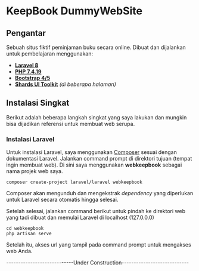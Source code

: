 # KeepBook DummyWebSite
## Pengantar
Sebuah situs fiktif peminjaman buku secara online.
Dibuat dan dijalankan untuk pembelajaran menggunakan:

 - **[Laravel 8][1]**
 - **[PHP 7.4.19][2]**
 - **[Bootstrap 4/5][3]**
 - **[Shards UI Toolkit][4]** *(di beberapa halaman)*

## Instalasi Singkat
Berikut adalah beberapa langkah singkat yang saya lakukan dan mungkin bisa dijadikan referensi untuk membuat web serupa.
### Instalasi Laravel
Untuk instalasi Laravel, saya menggunakan [Composer][5] sesuai dengan dokumentasi Laravel. Jalankan command prompt di direktori tujuan (tempat ingin membuat web). Di sini saya menggunakan **webkeepbook** sebagai nama projek web saya.

    composer create-project laravel/laravel webkeepbook

Composer akan mengunduh dan mengekstrak *dependency* yang diperlukan untuk Laravel secara otomatis hingga selesai.

Setelah selesai, jalankan command berikut untuk pindah ke direktori web yang tadi dibuat dan memulai Laravel di localhost (127.0.0.0)

    cd webkeepbook
    php artisan serve

Setelah itu, akses url yang tampil pada command prompt untuk mengakses web Anda.

----------------------------Under Construction----------------------------

[1]: https://laravel.com "Laravel"
[2]: https://www.php.net "PHP"
[3]: https://getbootstrap.com "Bootstrap"
[4]:https://designrevision.com/docs/shards/ "Shard"
[5]: https://getcomposer.org "Composer"

